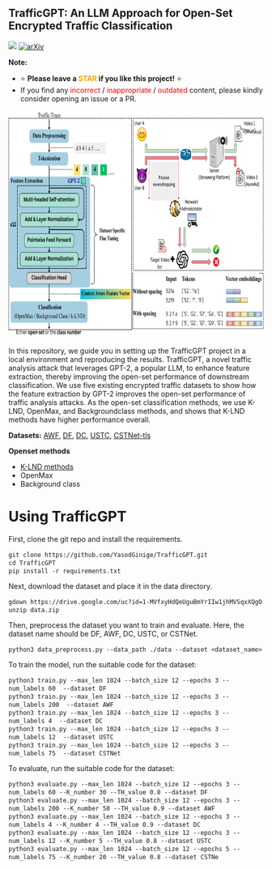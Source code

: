 ## TrafficGPT: An LLM Approach for Open-Set Encrypted Traffic Classification

![](https://img.shields.io/badge/license-MIT-000000.svg)
[![arXiv](https://img.shields.io/badge/arXiv-1909.05658-<color>.svg)]()

**Note:**
- ⭐ **Please leave a <font color='orange'>STAR</font> if you like this project!** ⭐
- If you find any <font color='red'>incorrect</font> / <font color='red'>inappropriate</font> / <font color='red'>outdated</font> content, please kindly consider opening an issue or a PR.

<div align="center">
    <img src="/CVA.png" width="850" height="450" alt="overall architecure"/>
</div>

In this repository, we guide you in setting up the TrafficGPT project in a local environment and reproducing the results. TrafficGPT, a novel traffic analysis attack that leverages GPT-2, a popular LLM, to enhance feature extraction, thereby improving
the open-set performance of downstream classification. We use five existing encrypted traffic datasets to show how the feature extraction by GPT-2 improves the open-set performance of traffic
analysis attacks. As the open-set classification methods, we use K-LND, OpenMax, and Backgroundclass methods, and shows that K-LND methods have higher performance overall.

**Datasets:** [AWF](https://arxiv.org/abs/1708.06376), [DF](https://arxiv.org/abs/1801.02265), [DC](https://www.semanticscholar.org/paper/Deep-Content%3A-Unveiling-Video-Streaming-Content-Li-Huang/f9feff95bc1d68674d5db426053f417bd2c8786b), [USTC](https://github.com/yungshenglu/USTC-TFC2016), [CSTNet-tls](https://drive.google.com/drive/folders/1JSsYmevkxQFanoKOi_i1ooA6pH3s9sDr)

**Openset methods**
- [K-LND methods](https://github.com/ThiliniDahanayaka/Open-Set-Traffic-Classification)
- OpenMax
- Background class

# Using TrafficGPT

First, clone the git repo and install the requirements.
```
git clone https://github.com/YasodGinige/TrafficGPT.git
cd TrafficGPT
pip install -r requirements.txt
```
Next, download the dataset and place it in the data directory.
```
gdown https://drive.google.com/uc?id=1-MVfxyHdQeUguBmYrIIw1jhMVSqxXQgO
unzip data.zip 
```

Then, preprocess the dataset you want to train and evaluate. Here, the dataset name should be DF, AWF, DC, USTC, or CSTNet.
```
python3 data_preprocess.py --data_path ./data --dataset <dataset_name>
```
To train the model, run the suitable code for the dataset:
```
python3 train.py --max_len 1024 --batch_size 12 --epochs 3 --num_labels 60  --dataset DF
python3 train.py --max_len 1024 --batch_size 12 --epochs 3 --num_labels 200  --dataset AWF
python3 train.py --max_len 1024 --batch_size 12 --epochs 3 --num_labels 4  --dataset DC
python3 train.py --max_len 1024 --batch_size 12 --epochs 3 --num_labels 12  --dataset USTC
python3 train.py --max_len 1024 --batch_size 12 --epochs 3 --num_labels 75  --dataset CSTNet
```

To evaluate, run the suitable code for the dataset:
```
python3 evaluate.py --max_len 1024 --batch_size 12 --epochs 3 --num_labels 60 --K_number 30 --TH_value 0.8 --dataset DF
python3 evaluate.py --max_len 1024 --batch_size 12 --epochs 3 --num_labels 200 --K_number 50 --TH_value 0.9 --dataset AWF
python3 evaluate.py --max_len 1024 --batch_size 12 --epochs 3 --num_labels 4 --K_number 4 --TH_value 0.9 --dataset DC
python3 evaluate.py --max_len 1024 --batch_size 12 --epochs 3 --num_labels 12 --K_number 5 --TH_value 0.8 --dataset USTC
python3 evaluate.py --max_len 1024 --batch_size 12 --epochs 5 --num_labels 75 --K_number 20 --TH_value 0.8 --dataset CSTNe
```
